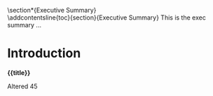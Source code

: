 \section*{Executive Summary}                                    
\addcontentsline{toc}{section}{Executive Summary} 
This is the exec summary ...

# Introduction

**{{title}}**

Altered 45

